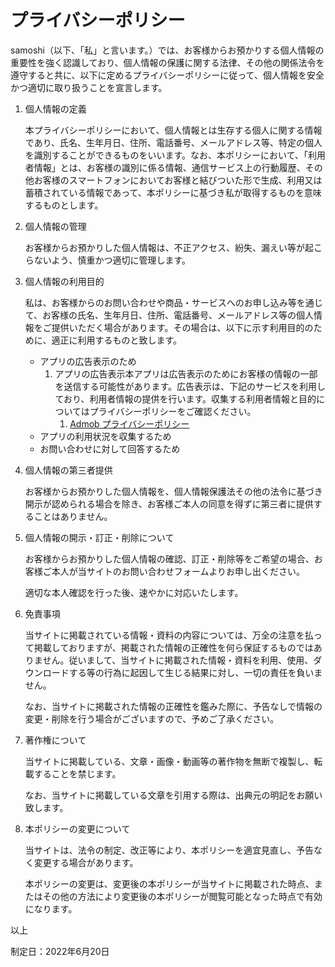 # プライバシーポリシー

samoshi（以下、「私」と言います。）では、お客様からお預かりする個人情報の重要性を強く認識しており、個人情報の保護に関する法律、その他の関係法令を遵守すると共に、以下に定めるプライバシーポリシーに従って、個人情報を安全かつ適切に取り扱うことを宣言します。

1. 個人情報の定義

    本プライバシーポリシーにおいて、個人情報とは生存する個人に関する情報であり、氏名、生年月日、住所、電話番号、メールアドレス等、特定の個人を識別することができるものをいいます。なお、本ポリシーにおいて、「利用者情報」とは、お客様の識別に係る情報、通信サービス上の行動履歴、その他お客様のスマートフォンにおいてお客様と結びついた形で生成、利用又は蓄積されている情報であって、本ポリシーに基づき私が取得するものを意味するものとします。

1. 個人情報の管理

    お客様からお預かりした個人情報は、不正アクセス、紛失、漏えい等が起こらないよう、慎重かつ適切に管理します。

1. 個人情報の利用目的

    私は、お客様からのお問い合わせや商品・サービスへのお申し込み等を通じて、お客様の氏名、生年月日、住所、電話番号、メールアドレス等の個人情報をご提供いただく場合があります。その場合は、以下に示す利用目的のために、適正に利用するものと致します。
    - アプリの広告表示のため
        1. ​アプリの広告表示本アプリは広告表示のためにお客様の情報の一部を送信する可能性があります。広告表示は、下記のサービスを利用しており、利用者情報の提供を行います。収集する利用者情報と目的についてはプライバシーポリシーをご確認ください。
            1. [Admob プライバシーポリシー](https://policies.google.com/technologies/partner-sites)
    - アプリの利用状況を収集するため
    - お問い合わせに対して回答するため

1. 個人情報の第三者提供

    お客様からお預かりした個人情報を、個人情報保護法その他の法令に基づき開示が認められる場合を除き、お客様ご本人の同意を得ずに第三者に提供することはありません。

1. 個人情報の開示・訂正・削除について

    お客様からお預かりした個人情報の確認、訂正・削除等をご希望の場合、お客様ご本人が当サイトのお問い合わせフォームよりお申し出ください。

    適切な本人確認を行った後、速やかに対応いたします。

1. 免責事項

    当サイトに掲載されている情報・資料の内容については、万全の注意を払って掲載しておりますが、掲載された情報の正確性を何ら保証するものではありません。従いまして、当サイトに掲載された情報・資料を利用、使用、ダウンロードする等の行為に起因して生じる結果に対し、一切の責任を負いません。

    なお、当サイトに掲載された情報の正確性を鑑みた際に、予告なしで情報の変更・削除を行う場合がございますので、予めご了承ください。

1. 著作権について

    当サイトに掲載している、文章・画像・動画等の著作物を無断で複製し、転載することを禁じます。

    なお、当サイトに掲載している文章を引用する際は、出典元の明記をお願い致します。

1. 本ポリシーの変更について

    当サイトは、法令の制定、改正等により、本ポリシーを適宜見直し、予告なく変更する場合があります。

    本ポリシーの変更は、変更後の本ポリシーが当サイトに掲載された時点、またはその他の方法により変更後の本ポリシーが閲覧可能となった時点で有効になります。

以上

制定日：2022年6月20日

